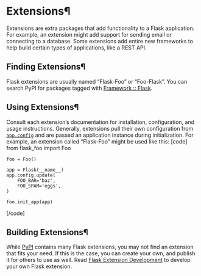 # Extensions¶

Extensions are extra packages that add functionality to a Flask application. For example, an extension might add support for sending email or connecting to a database. Some extensions add entire new frameworks to help build certain types of applications, like a REST API.

## Finding Extensions¶

Flask extensions are usually named “Flask-Foo” or “Foo-Flask”. You can search PyPI for packages tagged with [Framework :: Flask](https://pypi.org/search/?c=Framework+%3A%3A+Flask).

## Using Extensions¶

Consult each extension’s documentation for installation, configuration, and usage instructions. Generally, extensions pull their own configuration from [`app.config`](../api/#flask.Flask.config "flask.Flask.config") and are passed an application instance during initialization. For example, an extension called “Flask-Foo” might be used like this:
[code] 
    from flask_foo import Foo
    
    foo = Foo()
    
    app = Flask(__name__)
    app.config.update(
        FOO_BAR='baz',
        FOO_SPAM='eggs',
    )
    
    foo.init_app(app)
    
[/code]

## Building Extensions¶

While [PyPI](https://pypi.org/search/?c=Framework+%3A%3A+Flask) contains many Flask extensions, you may not find an extension that fits your need. If this is the case, you can create your own, and publish it for others to use as well. Read [Flask Extension Development](../extensiondev/) to develop your own Flask extension.
